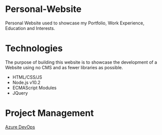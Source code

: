 # Personal-Website #

Personal Website used to showcase my Portfolio, Work Experience, Education and Interests.

# Technologies #

The purpose of building this website is to showcase the development of a Website using no CMS and as fewer libraries as possible.

* HTML/CSS/JS
* Node.js v10.2
* ECMAScript Modules
* JQuery

# Project Management #

[Azure DevOps](https://ashley-gibson.visualstudio.com/Personal%20Website/_boards/board/t/Personal%20Website%20Team/Features "Azure DevOps")
